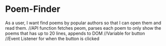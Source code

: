 # Poem-Finder
As a user, I want find poems by popular authors so that I can open them and read them.
//API function fetches peom, parses each poem to only show the poems that has up to 20 lines, appends to DOM
//Variable for button  
//Event Listener for when the button is clicked 